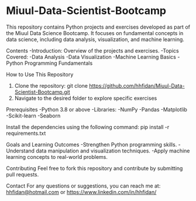 # Miuul-Data-Scientist-Bootcamp
This repository contains Python projects and exercises developed as part of the Miuul Data Science Bootcamp. It focuses on fundamental concepts in data science, including data analysis, visualization, and machine learning.


Contents
-Introduction: Overview of the projects and exercises.
-Topics Covered:
    -Data Analysis
    -Data  Visualization
    -Machine Learning Basics
    -Python Programming Fundamentals

How to Use This Repository
  1. Clone the repository:
      git clone https://github.com/hhfidan/Miuul-Data-Scientist-Bootcamp.git
  2. Navigate to the desired folder to explore specific exercises

Prerequisites
  -Python 3.8 or above
  -Libraries:
    -NumPy
    -Pandas
    -Matplotlib
    -Scikit-learn
    -Seaborn

Install the dependencies using the following command:
  pip install -r requirements.txt  

Goals and Learning Outcomes
  -Strengthen Python programming skills.
  -Understand data manipulation and visualization techniques.
  -Apply machine learning concepts to real-world problems.

Contributing
Feel free to fork this repository and contribute by submitting pull requests.

Contact
For any questions or suggestions, you can reach me at:
hhfidan@hotmail.com or https://www.linkedin.com/in/hhfidan/

